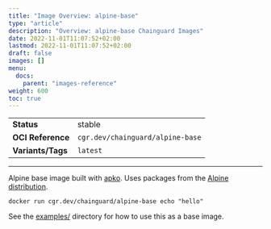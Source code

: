 ```yaml
---
title: "Image Overview: alpine-base"
type: "article"
description: "Overview: alpine-base Chainguard Images"
date: 2022-11-01T11:07:52+02:00
lastmod: 2022-11-01T11:07:52+02:00
draft: false
images: []
menu:
  docs:
    parent: "images-reference"
weight: 600
toc: true
---
```


<!--monopod:start-->

| | |
| - | - |
| **Status** | stable |
| **OCI Reference** | `cgr.dev/chainguard/alpine-base` |
| **Variants/Tags** | `latest` |
---
<!--monopod:end-->

Alpine base image built with [apko](https://github.com/chainguard-dev/apko). Uses packages from the [Alpine distribution](https://www.alpinelinux.org/).

```
docker run cgr.dev/chainguard/alpine-base echo "hello"
```

See the [examples/](./examples/) directory for how
to use this as a base image.
